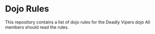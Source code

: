 Dojo Rules
=========

This repository contains a list of dojo rules for the Deadly Vipers dojo
All members should read the rules.

